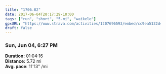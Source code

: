 ```yaml
---
title: "1706.02"
date: 2017-06-04T20:17:29-10:00
tags: ["run", "short", "5-mi", "waikele"]
gpxURL: "https://www.strava.com/activities/1207696593/embed/cc9ea5132d4bb6daf0001353aee58f55c82d4d37"
draft: false
---
```


### Sun, Jun 04, 6:27 PM

**Duration:** 01:04:16  
**Distance:** 5.72 mi  
**Avg. pace:** 11'13" /mi